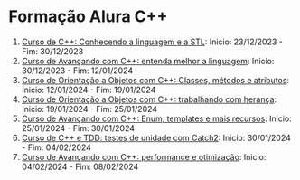 # Formação Alura C++

1. [Curso de C++: Conhecendo a linguagem e a STL](https://cursos.alura.com.br/course/cpp-introducao-a-linguagem): Inicio: 23/12/2023 - Fim: 30/12/2023
2. [Curso de Avançando com C++: entenda melhor a linguagem](https://cursos.alura.com.br/course/c-plus-plus-avancando-linguagem): Inicio: 30/12/2023 - Fim: 12/01/2024
3. [Curso de Orientação a Objetos com C++: Classes, métodos e atributos](https://cursos.alura.com.br/course/c-plus-plus-orientacao-objetos-classes-metodos-atributos): Inicio: 12/01/2024 - Fim: 19/01/2024
4. [Curso de Orientação a Objetos com C++: trabalhando com herança](https://cursos.alura.com.br/course/c-plus-plus-orientacao-objetos-heranca): Inicio: 19/01/2024 - Fim: 25/01/2024
5. [Curso de Avançando com C++: Enum, templates e mais recursos](https://cursos.alura.com.br/course/c-plus-plus-enum-templates-recursos): Inicio: 25/01/2024 - Fim: 30/01/2024
6. [Curso de C++ e TDD: testes de unidade com Catch2](https://cursos.alura.com.br/course/c-plus-plus-tdd-testes-unidade-catch2): Inicio: 30/01/2024 - Fim: 04/02/2024
7. [Curso de Avançando com C++: performance e otimização](https://cursos.alura.com.br/course/c-plus-plus-performance-otimizacao): Inicio: 04/02/2024 - Fim: 08/02/2024
